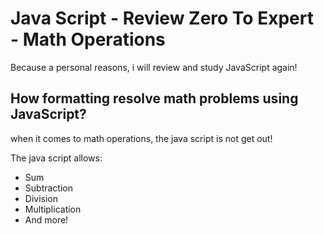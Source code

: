 # Java Script - Review Zero To Expert - Math Operations

Because a personal reasons, i will review and study JavaScript again!

## How formatting resolve math problems using JavaScript?

when it comes to math operations, the java script is not get out!

The java script allows:

* Sum
* Subtraction
* Division
* Multiplication
* And more!
